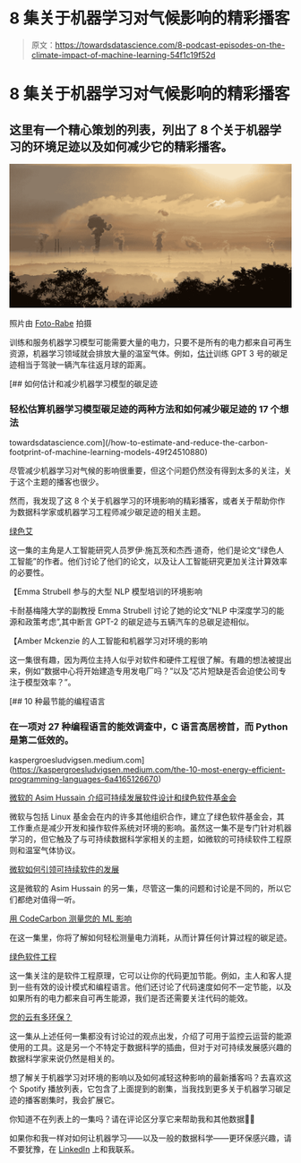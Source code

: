 # 8 集关于机器学习对气候影响的精彩播客

> 原文：<https://towardsdatascience.com/8-podcast-episodes-on-the-climate-impact-of-machine-learning-54f1c19f52d>

# 8 集关于机器学习对气候影响的精彩播客

## 这里有一个精心策划的列表，列出了 8 个关于机器学习的环境足迹以及如何减少它的精彩播客。

![](img/e5dd2110ff59cd8cb15baba5538044e9.png)

照片由 [Foto-Rabe](https://pixabay.com/users/foto-rabe-715168/) 拍摄

训练和服务机器学习模型可能需要大量的电力，只要不是所有的电力都来自可再生资源，机器学习领域就会排放大量的温室气体。例如，[估计](https://www.theregister.com/2020/11/04/gpt3_carbon_footprint_estimate/)训练 GPT 3 号的碳足迹相当于驾驶一辆汽车往返月球的距离。

[](/how-to-estimate-and-reduce-the-carbon-footprint-of-machine-learning-models-49f24510880) [## 如何估计和减少机器学习模型的碳足迹

### 轻松估算机器学习模型碳足迹的两种方法和如何减少碳足迹的 17 个想法

towardsdatascience.com](/how-to-estimate-and-reduce-the-carbon-footprint-of-machine-learning-models-49f24510880) 

尽管减少机器学习对气候的影响很重要，但这个问题仍然没有得到太多的关注，关于这个主题的播客也很少。

然而，我发现了这 8 个关于机器学习的环境影响的精彩播客，或者关于帮助你作为数据科学家或机器学习工程师减少碳足迹的相关主题。

[绿色艾](https://open.spotify.com/episode/6GOqb18Yq317VHjJ4znnw4?si=dDudqhULQXSZaToHIgYzsQ)

这一集的主角是人工智能研究人员罗伊·施瓦茨和杰西·道奇，他们是论文“绿色人工智能”的作者。他们讨论了他们的论文，以及让人工智能研究更加关注计算效率的必要性。

【Emma Strubell 参与的大型 NLP 模型培训的环境影响

卡耐基梅隆大学的副教授 Emma Strubell 讨论了她的论文“NLP 中深度学习的能源和政策考虑”,其中断言 GPT-2 的碳足迹与五辆汽车的总碳足迹相似。

【Amber Mckenzie 的人工智能和机器学习对环境的影响

这一集很有趣，因为两位主持人似乎对软件和硬件工程很了解。有趣的想法被提出来，例如“数据中心将开始建造专用发电厂吗？”以及“芯片短缺是否会迫使公司专注于模型效率？”。

[](https://kaspergroesludvigsen.medium.com/the-10-most-energy-efficient-programming-languages-6a4165126670) [## 10 种最节能的编程语言

### 在一项对 27 种编程语言的能效调查中，C 语言高居榜首，而 Python 是第二低效的。

kaspergroesludvigsen.medium.com](https://kaspergroesludvigsen.medium.com/the-10-most-energy-efficient-programming-languages-6a4165126670) 

[微软的 Asim Hussain 介绍可持续发展软件设计和绿色软件基金会](https://open.spotify.com/episode/5XLPCLZAKCYzsFN8gZRFwF?si=ogLAYhRLQrm7Wap3kxh8BQ)

微软与包括 Linux 基金会在内的许多其他组织合作，建立了绿色软件基金会，其工作重点是减少开发和操作软件系统对环境的影响。虽然这一集不是专门针对机器学习的，但它触及了与可持续数据科学家相关的主题，如微软的可持续软件工程原则和温室气体协议。

[微软如何引领可持续软件的发展](https://open.spotify.com/episode/1nPNzOySlu19Ko9Gelur9O?si=KtcAiqC8SpWy9kkjXqXoUQ)

这是微软的 Asim Hussain 的另一集，尽管这一集的问题和讨论是不同的，所以它们都绝对值得一听。

[用 CodeCarbon 测量您的 ML 影响](https://open.spotify.com/episode/1tNdBl8PefDXZNKuUS41CU?si=tvBgYjdNSg-4aF6n8pgRJQ)

在这一集里，你将了解如何轻松测量电力消耗，从而计算任何计算过程的碳足迹。

[绿色软件工程](https://open.spotify.com/episode/6xyagggTNSGygpRYwlVXD9?si=55Y50v28RoSjuto9j84MQw)

这一集关注的是软件工程原理，它可以让你的代码更加节能。例如，主人和客人提到一些有效的设计模式和编程语言。他们还讨论了代码速度如何不一定节能，以及如果所有的电力都来自可再生能源，我们是否还需要关注代码的能效。

[您的云有多环保？](https://open.spotify.com/episode/52KcC2NUvFkgzij1cbbQnS?si=f6Zh97akSfO0kkrix7uagg)

这一集从上述任何一集都没有讨论过的观点出发，介绍了可用于监控云运营的能源使用的工具。这是另一个不特定于数据科学的插曲，但对于对可持续发展感兴趣的数据科学家来说仍然是相关的。

想了解关于机器学习对环境的影响以及如何减轻这种影响的最新播客吗？去喜欢这个 Spotify 播放列表，它包含了上面提到的剧集，当我找到更多关于机器学习碳足迹的播客剧集时，我会扩展它。

你知道不在列表上的一集吗？请在评论区分享它来帮助我和其他数据🙏💚

如果你和我一样对如何让机器学习——以及一般的数据科学——更环保感兴趣，请不要犹豫，在 [LinkedIn](https://www.linkedin.com/in/kaspergroesludvigsen/) 上和我联系。